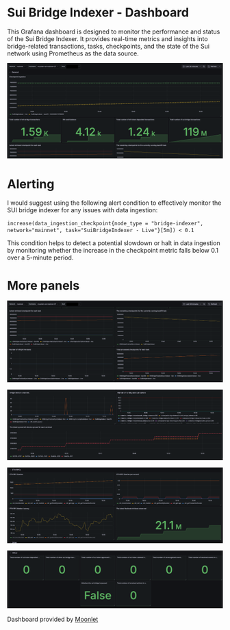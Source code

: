 # Sui Bridge Indexer - Dashboard

This Grafana dashboard is designed to monitor the performance and status of the Sui Bridge Indexer. It provides real-time metrics and insights into bridge-related transactions, tasks, checkpoints, and the state of the Sui network using Prometheus as the data source.

![overview](./images/1.png)



# Alerting

I would suggest using the following alert condition to effectively monitor the SUI bridge indexer for any issues with data ingestion:

```
increase(data_ingestion_checkpoint{node_type = "bridge-indexer", network="mainnet", task="SuiBridgeIndexer - Live"}[5m]) < 0.1
```

This condition helps to detect a potential slowdown or halt in data ingestion by monitoring whether the increase in the checkpoint metric falls below 0.1 over a 5-minute period.


# More panels
![overview](./images/2.png)

![overview](./images/3.png)

![overview](./images/4.png)

![overview](./images/5.png)



Dashboard provided by [Moonlet](https://moonlet.io)